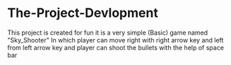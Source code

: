 # The-Project-Devlopment
This project is created for fun it is a very simple (Basic) game named "Sky_Shooter"
In which player can move right with right arrow key and left from left arrow key
and player can shoot the bullets with the help of space bar 
